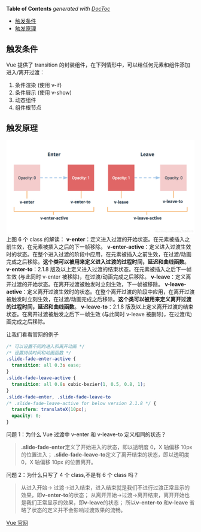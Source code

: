 <!-- START doctoc generated TOC please keep comment here to allow auto update -->
<!-- DON'T EDIT THIS SECTION, INSTEAD RE-RUN doctoc TO UPDATE -->
**Table of Contents**  *generated with [DocToc](https://github.com/thlorenz/doctoc)*

- [触发条件](#%E8%A7%A6%E5%8F%91%E6%9D%A1%E4%BB%B6)
- [触发原理](#%E8%A7%A6%E5%8F%91%E5%8E%9F%E7%90%86)

<!-- END doctoc generated TOC please keep comment here to allow auto update -->

## 触发条件

Vue 提供了 transition 的封装组件，在下列情形中，可以给任何元素和组件添加进入/离开过渡：

1. 条件渲染 (使用 v-if)
2. 条件展示 (使用 v-show)
3. 动态组件
4. 组件根节点

## 触发原理

![过渡的类](./images/transation.png)
上图 6 个 class 的解读：
**v-enter**：定义进入过渡的开始状态。在元素被插入之前生效，在元素被插入之后的下一帧移除。
**v-enter-active**：定义进入过渡生效时的状态。在整个进入过渡的阶段中应用，在元素被插入之前生效，在过渡/动画完成之后移除。**这个类可以被用来定义进入过渡的过程时间，延迟和曲线函数**。
**v-enter-to**：2.1.8 版及以上定义进入过渡的结束状态。在元素被插入之后下一帧生效 (与此同时 v-enter 被移除)，在过渡/动画完成之后移除。
**v-leave**：定义离开过渡的开始状态。在离开过渡被触发时立刻生效，下一帧被移除。
**v-leave-active**：定义离开过渡生效时的状态。在整个离开过渡的阶段中应用，在离开过渡被触发时立刻生效，在过渡/动画完成之后移除。**这个类可以被用来定义离开过渡的过程时间，延迟和曲线函数**。
**v-leave-to**：2.1.8 版及以上定义离开过渡的结束状态。在离开过渡被触发之后下一帧生效 (与此同时 v-leave 被删除)，在过渡/动画完成之后移除。

让我们看看官网的例子

```css
/* 可以设置不同的进入和离开动画 */
/* 设置持续时间和动画函数 */
.slide-fade-enter-active {
  transition: all 0.3s ease;
}
.slide-fade-leave-active {
  transition: all 0.8s cubic-bezier(1, 0.5, 0.8, 1);
}
.slide-fade-enter, .slide-fade-leave-to
/* .slide-fade-leave-active for below version 2.1.8 */ {
  transform: translateX(10px);
  opacity: 0;
}
```

问题 1：为什么 Vue 过渡中 v-enter 和 v-leave-to 定义相同的状态？

> **.slide-fade-enter**定义了开始进入的状态，即以透明度 0，X 轴偏移 10px 的位置进入；
> **.slide-fade-leave-to**定义了离开结束的状态，即以透明度 0，X 轴偏移 10px 的位置离开。

问题 2：为什么只写了 4 个 class,不是有 6 个 class 吗？

> 从进入开始-> 过渡->进入结束，进入结束就是我们不进行过渡正常显示的效果，即**v-enter-to**的状态；
> 从离开开始->过渡->离开结束，离开开始也是我们正常显示的效果，即**v-leave**的状态；
> 所以**v-enter-to** 和**v-leave** 省略了状态的定义并不会影响过渡效果的流畅。

[Vue 官网](https://cn.vuejs.org/v2/guide/transitions.html)
